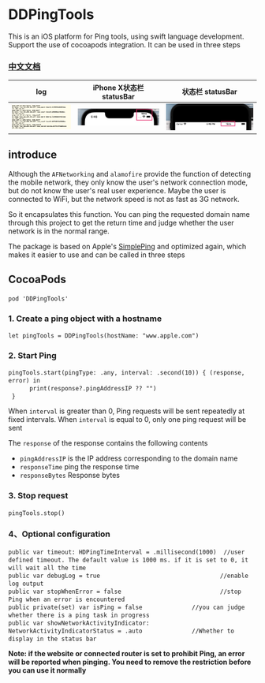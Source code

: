 # DDPingTools

This is an iOS platform for Ping tools, using swift language development. Support the use of cocoapods integration. It can be used in three steps

### [中文文档](https://ddceo.com/blog/1296.html)

| log | iPhone X状态栏 statusBar |  状态栏 statusBar |
|----|----|----|
|![the ScreenShot 日志截图预览](./preview/screenshot.png)|![the ScreenShot 状态栏](./preview/screenshot1.jpg)|![the ScreenShot 状态栏](./preview/screenshot2.jpg)

## introduce

<span id = "english"></span>

Although the `AFNetworking` and `alamofire` provide the function of detecting the mobile network, they only know the user's network connection mode, but do not know the user's real user experience. Maybe the user is connected to WiFi, but the network speed is not as fast as 3G network. 

So it encapsulates this function. You can ping the requested domain name through this project to get the return time and judge whether the user network is in the normal range.

The package is based on Apple's [SimplePing](https://developer.apple.com/library/archive/samplecode/SimplePing/Introduction/Intro.html#//apple_ref/doc/uid/DTS10000716) and optimized again, which makes it easier to use and can be called in three steps

## CocoaPods

```
pod 'DDPingTools'
```
 
### 1. Create a ping object with a hostname

```
let pingTools = DDPingTools(hostName: "www.apple.com")
```

### 2. Start Ping


```
pingTools.start(pingType: .any, interval: .second(10)) { (response, error) in
      print(response?.pingAddressIP ?? "")
 }
```

When  `interval` is greater than 0, Ping requests will be sent repeatedly at fixed intervals. When `interval` is equal to 0, only one ping request will be sent

The `response` of the response contains the following contents

* `pingAddressIP` is the IP address corresponding to the domain name
* `responseTime` ping the response time
* `responseBytes` Response bytes

### 3. Stop request

```
pingTools.stop()
```

### 4、Optional configuration

```
public var timeout: HDPingTimeInterval = .millisecond(1000)  //user defined timeout. The default value is 1000 ms. if it is set to 0, it will wait all the time
public var debugLog = true                                  //enable log output
public var stopWhenError = false                            //stop Ping when an error is encountered
public private(set) var isPing = false				//you can judge whether there is a ping task in progress
public var showNetworkActivityIndicator: NetworkActivityIndicatorStatus = .auto              //Whether to display in the status bar
```


**Note: if the website or connected router is set to prohibit Ping, an error will be reported when pinging. You need to remove the restriction before you can use it normally**